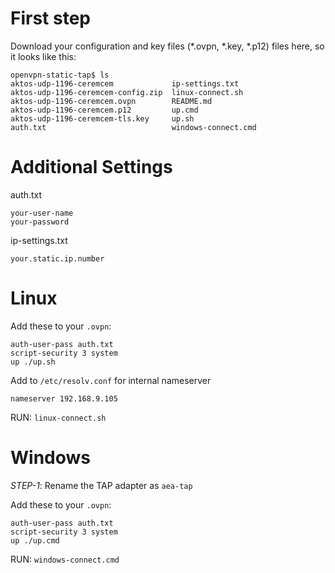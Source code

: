 # First step

Download your configuration and key files (*.ovpn, *.key, *.p12) files here, so it looks like this: 

```
openvpn-static-tap$ ls 
aktos-udp-1196-ceremcem             ip-settings.txt
aktos-udp-1196-ceremcem-config.zip  linux-connect.sh
aktos-udp-1196-ceremcem.ovpn        README.md
aktos-udp-1196-ceremcem.p12         up.cmd
aktos-udp-1196-ceremcem-tls.key     up.sh
auth.txt                            windows-connect.cmd
```

# Additional Settings


auth.txt

```
your-user-name
your-password
```

ip-settings.txt

```
your.static.ip.number
```

# Linux 

Add these to your `.ovpn`: 

```
auth-user-pass auth.txt
script-security 3 system
up ./up.sh
```


Add to `/etc/resolv.conf` for internal nameserver

```
nameserver 192.168.9.105
```

RUN: `linux-connect.sh`

# Windows 

*STEP-1*: Rename the TAP adapter as `aea-tap` 

Add these to your `.ovpn`: 

```
auth-user-pass auth.txt
script-security 3 system
up ./up.cmd 
```

RUN: `windows-connect.cmd`

